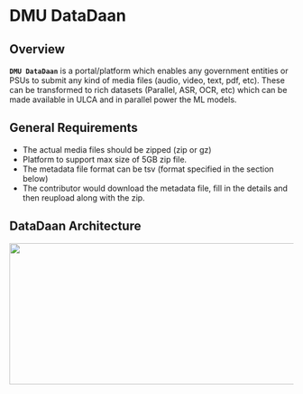 # DMU DataDaan

## Overview
**`DMU DataDaan`** is a portal/platform which enables any government entities or PSUs to submit any kind of media files (audio, video, text, pdf, etc). These can be transformed to rich datasets (Parallel, ASR, OCR, etc) which can be made available in ULCA and in parallel power the ML models.


## General Requirements
* The actual media files should be zipped (zip or gz)
* Platform to support max size of 5GB zip file.
* The metadata file format can be tsv (format specified in the section below)
* The contributor would download the metadata file, fill in the details and then reupload along with the zip.

## DataDaan Architecture
<p align="center">
  <img src="https://github.com/AI4Bharat/DMU-Datastore/blob/master/docs/images/datadaan-flow.png"  width="800" height="250">
</p>
